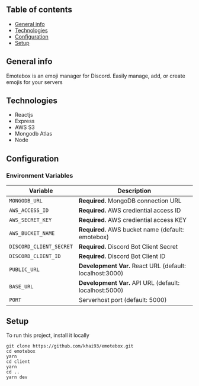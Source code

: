 ## Table of contents
* [General info](#general-info)
* [Technologies](#technologies)
* [Configuration](#configuration)
* [Setup](#setup)

## General info
Emotebox is an emoji manager for Discord. Easily manage, add, or create emojis for your servers

## Technologies
* Reactjs
* Express
* AWS S3
* Mongodb Atlas
* Node

## Configuration

### Environment Variables
| Variable                | Description                                                       |
| ----------------------- | ----------------------------------------------------------------- |
| `MONGODB_URL`           | **Required.** MongoDB connection URL                              |
| `AWS_ACCESS_ID`         | **Required.** AWS crediential access ID                           |
| `AWS_SECRET_KEY`        | **Required.** AWS crediential access KEY                          |
| `AWS_BUCKET_NAME`       | **Required.** AWS bucket name (default: emotebox)                 |
| `DISCORD_CLIENT_SECRET` | **Required.** Discord Bot Client Secret                           |
| `DISCORD_CLIENT_ID`     | **Required.** Discord Bot Client ID                               |
| `PUBLIC_URL`            | **Development Var.** React URL (default: localhost:3000) |
| `BASE_URL`              | **Development Var.** API URL (default: localhost:5000)   |
| `PORT`                  | Serverhost port (default: 5000)                                   |

## Setup
To run this project, install it locally
```
git clone https://github.com/khai93/emotebox.git
cd emotebox
yarn
cd client
yarn
cd ..
yarn dev
```

